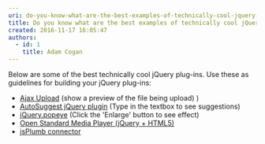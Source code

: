 ```yaml
---
uri: do-you-know-what-are-the-best-examples-of-technically-cool-jquery-plug-ins
title: Do you know what are the best examples of technically cool jQuery plug-ins?
created: 2016-11-17 16:05:47
authors:
  - id: 1
    title: Adam Cogan
---
```





<span class='intro'> <p>Below are some of the best technically cool jQuery plug-ins. Use these as guidelines for building your jQuery plug-ins&#58;</p><ul><li><a href="http&#58;//www.zurb.com/playground/ajax_upload" target="_blank">Ajax Upload</a>&#160;(show a preview of the file being upload) )</li><li><a href="http&#58;//drew.tenderapp.com/kb/autosuggest-jquery-plugin" target="_blank">AutoSuggest jQuery plugin</a>&#160;(Type in the textbox to see suggestions)</li><li><a href="http&#58;//www.avatar.co.nz/examples/jquery/popeye/" target="_blank">jQuery.popeye</a>&#160;(Click the 'Enlarge' button to see effect)</li><li><a href="http&#58;//www.mediafront.org/project/osmplayer" target="_blank">Open Standard Media Player (jQuery + HTML5)</a><br></li><li><a href="http&#58;//morrisonpitt.com/jsPlumb/html/jquery/demo.html" target="_blank">jsPlumb connector</a>​<br></li></ul> </span>




